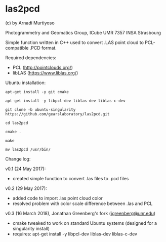 # las2pcd
(c) by Arnadi Murtiyoso

Photogrammetry and Geomatics Group, ICube UMR 7357 INSA Strasbourg

Simple function written in C++ used to convert .LAS point cloud to PCL-compatible .PCD format.

Required dependencies:
- PCL (http://pointclouds.org/)
- libLAS (https://www.liblas.org/)

Ubuntu installation:
	
	apt-get install -y git cmake
	
	apt-get install -y libpcl-dev liblas-dev liblas-c-dev
	
	git clone -b ubuntu-singularity https://github.com/gearslaboratory/las2pcd.git
	
	cd las2pcd
	
	cmake .
	
	make
	
	mv las2pcd /usr/bin/

Change log:

v0.1 (24 May 2017):
- created simple function to convert .las files to .pcd files

v0.2 (29 May 2017):
- added code to import .las point cloud color
- resolved problem with color scale difference between .las and PCL

v0.3 (16 March 2018), Jonathan Greenberg's fork (jgreenberg@unr.edu)
- cmake tweaked to work on standard Ubuntu systems (designed for a singularity install)
- requires:
apt-get install -y libpcl-dev liblas-dev liblas-c-dev



